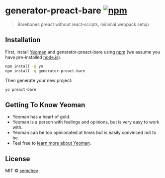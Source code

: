 # generator-preact-bare [![npm](https://img.shields.io/npm/v/generator-preact-bare.svg)](http://npm.im/preact)
> Barebones preact without react-scripts, minimal webpack setup

## Installation

First, install [Yeoman](http://yeoman.io) and generator-preact-bare using [npm](https://www.npmjs.com/) (we assume you have pre-installed [node.js](https://nodejs.org/)).

```bash
npm install -g yo
npm install -g generator-preact-bare
```

Then generate your new project:

```bash
yo preact-bare
```

## Getting To Know Yeoman

 * Yeoman has a heart of gold.
 * Yeoman is a person with feelings and opinions, but is very easy to work with.
 * Yeoman can be too opinionated at times but is easily convinced not to be.
 * Feel free to [learn more about Yeoman](http://yeoman.io/).

## License

MIT © [semchev](none)


[npm-image]: https://badge.fury.io/js/generator-preact-bare.svg
[npm-url]: https://npmjs.org/package/generator-preact-bare
[travis-image]: https://travis-ci.org/semchev/generator-preact-bare.svg?branch=master
[travis-url]: https://travis-ci.org/semchev/generator-preact-bare
[daviddm-image]: https://david-dm.org/semchev/generator-preact-bare.svg?theme=shields.io
[daviddm-url]: https://david-dm.org/semchev/generator-preact-bare
